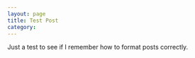 ```yaml
---
layout: page
title: Test Post
category: 
---
```

Just a test to see if I remember how to format posts correctly.